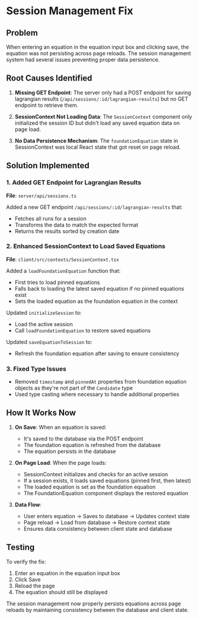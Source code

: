 # Session Management Fix

## Problem
When entering an equation in the equation input box and clicking save, the equation was not persisting across page reloads. The session management system had several issues preventing proper data persistence.

## Root Causes Identified

1. **Missing GET Endpoint**: The server only had a POST endpoint for saving lagrangian results (`/api/sessions/:id/lagrangian-results`) but no GET endpoint to retrieve them.

2. **SessionContext Not Loading Data**: The `SessionContext` component only initialized the session ID but didn't load any saved equation data on page load.

3. **No Data Persistence Mechanism**: The `foundationEquation` state in SessionContext was local React state that got reset on page reload.

## Solution Implemented

### 1. Added GET Endpoint for Lagrangian Results
**File**: `server/api/sessions.ts`

Added a new GET endpoint `/api/sessions/:id/lagrangian-results` that:
- Fetches all runs for a session
- Transforms the data to match the expected format
- Returns the results sorted by creation date

### 2. Enhanced SessionContext to Load Saved Equations
**File**: `client/src/contexts/SessionContext.tsx`

Added a `loadFoundationEquation` function that:
- First tries to load pinned equations
- Falls back to loading the latest saved equation if no pinned equations exist
- Sets the loaded equation as the foundation equation in the context

Updated `initializeSession` to:
- Load the active session
- Call `loadFoundationEquation` to restore saved equations

Updated `saveEquationToSession` to:
- Refresh the foundation equation after saving to ensure consistency

### 3. Fixed Type Issues
- Removed `timestamp` and `pinnedAt` properties from foundation equation objects as they're not part of the `Candidate` type
- Used type casting where necessary to handle additional properties

## How It Works Now

1. **On Save**: When an equation is saved:
   - It's saved to the database via the POST endpoint
   - The foundation equation is refreshed from the database
   - The equation persists in the database

2. **On Page Load**: When the page loads:
   - SessionContext initializes and checks for an active session
   - If a session exists, it loads saved equations (pinned first, then latest)
   - The loaded equation is set as the foundation equation
   - The FoundationEquation component displays the restored equation

3. **Data Flow**:
   - User enters equation → Saves to database → Updates context state
   - Page reload → Load from database → Restore context state
   - Ensures data consistency between client state and database

## Testing
To verify the fix:
1. Enter an equation in the equation input box
2. Click Save
3. Reload the page
4. The equation should still be displayed

The session management now properly persists equations across page reloads by maintaining consistency between the database and client state. 